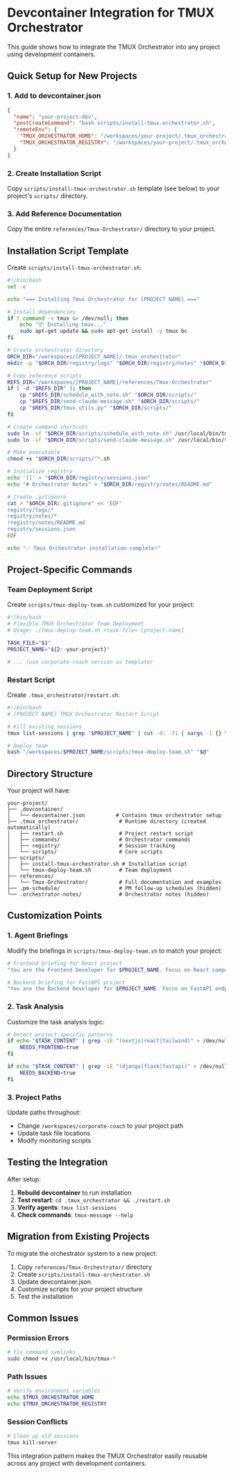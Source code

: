 # Devcontainer Integration for TMUX Orchestrator

This guide shows how to integrate the TMUX Orchestrator into any project using development containers.

## Quick Setup for New Projects

### 1. Add to devcontainer.json

```json
{
  "name": "your-project-dev",
  "postCreateCommand": "bash scripts/install-tmux-orchestrator.sh",
  "remoteEnv": {
    "TMUX_ORCHESTRATOR_HOME": "/workspaces/your-project/.tmux_orchestrator",
    "TMUX_ORCHESTRATOR_REGISTRY": "/workspaces/your-project/.tmux_orchestrator/registry"
  }
}
```

### 2. Create Installation Script

Copy `scripts/install-tmux-orchestrator.sh` template (see below) to your project's `scripts/` directory.

### 3. Add Reference Documentation

Copy the entire `references/Tmux-Orchestrator/` directory to your project.

## Installation Script Template

Create `scripts/install-tmux-orchestrator.sh`:

```bash
#!/bin/bash
set -e

echo "=== Installing Tmux Orchestrator for [PROJECT NAME] ==="

# Install dependencies
if ! command -v tmux &> /dev/null; then
    echo "📦 Installing tmux..."
    sudo apt-get update && sudo apt-get install -y tmux bc
fi

# Create orchestrator directory
ORCH_DIR="/workspaces/[PROJECT_NAME]/.tmux_orchestrator"
mkdir -p "$ORCH_DIR/registry/logs" "$ORCH_DIR/registry/notes" "$ORCH_DIR/scripts" "$ORCH_DIR/commands"

# Copy reference scripts
REFS_DIR="/workspaces/[PROJECT_NAME]/references/Tmux-Orchestrator"
if [ -d "$REFS_DIR" ]; then
    cp "$REFS_DIR/schedule_with_note.sh" "$ORCH_DIR/scripts/"
    cp "$REFS_DIR/send-claude-message.sh" "$ORCH_DIR/scripts/"
    cp "$REFS_DIR/tmux_utils.py" "$ORCH_DIR/scripts/"
fi

# Create command shortcuts
sudo ln -sf "$ORCH_DIR/scripts/schedule_with_note.sh" /usr/local/bin/tmux-schedule
sudo ln -sf "$ORCH_DIR/scripts/send-claude-message.sh" /usr/local/bin/tmux-message

# Make executable
chmod +x "$ORCH_DIR/scripts/"*.sh

# Initialize registry
echo '[]' > "$ORCH_DIR/registry/sessions.json"
echo "# Orchestrator Notes" > "$ORCH_DIR/registry/notes/README.md"

# Create .gitignore
cat > "$ORCH_DIR/.gitignore" << 'EOF'
registry/logs/*
registry/notes/*
!registry/notes/README.md
registry/sessions.json
EOF

echo "✅ Tmux Orchestrator installation complete!"
```

## Project-Specific Commands

### Team Deployment Script

Create `scripts/tmux-deploy-team.sh` customized for your project:

```bash
#!/bin/bash
# Flexible TMUX Orchestrator Team Deployment
# Usage: ./tmux-deploy-team.sh <task-file> [project-name]

TASK_FILE="$1"
PROJECT_NAME="${2:-your-project}"

# ... (use corporate-coach version as template)
```

### Restart Script

Create `.tmux_orchestrator/restart.sh`:

```bash
#!/bin/bash
# [PROJECT NAME] TMUX Orchestrator Restart Script

# Kill existing sessions
tmux list-sessions | grep "$PROJECT_NAME" | cut -d: -f1 | xargs -I {} tmux kill-session -t {} 2>/dev/null || true

# Deploy team
bash "/workspaces/$PROJECT_NAME/scripts/tmux-deploy-team.sh" "$@"
```

## Directory Structure

Your project will have:

```
your-project/
├── .devcontainer/
│   └── devcontainer.json          # Contains tmux orchestrator setup
├── .tmux_orchestrator/             # Runtime directory (created automatically)
│   ├── restart.sh                  # Project restart script
│   ├── commands/                   # Orchestrator commands
│   ├── registry/                   # Session tracking
│   └── scripts/                    # Core scripts
├── scripts/
│   ├── install-tmux-orchestrator.sh # Installation script
│   └── tmux-deploy-team.sh         # Team deployment
├── references/
│   └── Tmux-Orchestrator/          # Full documentation and examples
├── .pm-schedule/                   # PM follow-up schedules (hidden)
└── .orchestrator-notes/            # Orchestrator notes (hidden)
```

## Customization Points

### 1. Agent Briefings

Modify the briefings in `scripts/tmux-deploy-team.sh` to match your project:

```bash
# Frontend briefing for React project
"You are the Frontend Developer for $PROJECT_NAME. Focus on React components..."

# Backend briefing for FastAPI project
"You are the Backend Developer for $PROJECT_NAME. Focus on FastAPI endpoints..."
```

### 2. Task Analysis

Customize the task analysis logic:

```bash
# Detect project-specific patterns
if echo "$TASK_CONTENT" | grep -iE "(nextjs|react|tailwind)" > /dev/null; then
    NEEDS_FRONTEND=true
fi

if echo "$TASK_CONTENT" | grep -iE "(django|flask|fastapi)" > /dev/null; then
    NEEDS_BACKEND=true
fi
```

### 3. Project Paths

Update paths throughout:
- Change `/workspaces/corporate-coach` to your project path
- Update task file locations
- Modify monitoring scripts

## Testing the Integration

After setup:

1. **Rebuild devcontainer** to run installation
2. **Test restart**: `cd .tmux_orchestrator && ./restart.sh`
3. **Verify agents**: `tmux list-sessions`
4. **Check commands**: `tmux-message --help`

## Migration from Existing Projects

To migrate the orchestrator system to a new project:

1. Copy `references/Tmux-Orchestrator/` directory
2. Create `scripts/install-tmux-orchestrator.sh`
3. Update devcontainer.json
4. Customize scripts for your project structure
5. Test the installation

## Common Issues

### Permission Errors
```bash
# Fix command symlinks
sudo chmod +x /usr/local/bin/tmux-*
```

### Path Issues
```bash
# Verify environment variables
echo $TMUX_ORCHESTRATOR_HOME
echo $TMUX_ORCHESTRATOR_REGISTRY
```

### Session Conflicts
```bash
# Clean up old sessions
tmux kill-server
```

This integration pattern makes the TMUX Orchestrator easily reusable across any project with development containers.
